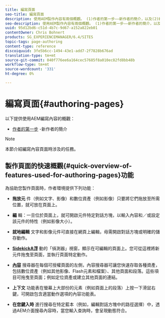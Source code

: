 ```yaml
---
title: 編寫頁面
seo-title: 編寫頁面
description: 使用AEM製作內容有兩個概觀。 (1)作者的第一步——新作者的簡介，以及(2)編寫頁面的快速指南——主要動作的快速指南（高階）。
seo-description: 使用AEM製作內容有兩個概觀。 (1)作者的第一步——新作者的簡介，以及(2)編寫頁面的快速指南——主要動作的快速指南（高階）。
uuid: 95d12bd6-c51d-4b7c-9d67-a152a822eb01
contentOwner: Chris Bohnert
products: SG_EXPERIENCEMANAGER/6.4/SITES
topic-tags: page-authoring
content-type: reference
discoiquuid: 3fe5b6cc-1494-43e1-add7-2f7828b676ad
translation-type: tm+mt
source-git-commit: 040f776ee6a164cec57685f8a010ec82fd8bb48b
workflow-type: tm+mt
source-wordcount: '331'
ht-degree: 0%

---
```



# 編寫頁面{#authoring-pages}

以下提供使用AEM編寫內容的概觀：

* [作者的第一步](/help/sites-classic-ui-authoring/classic-page-author-first-steps.md) -新作者的簡介

>[!NOTE]
>
>本節介紹編寫內容頁面時涉及的任務。<!-- There are many additional features closely related to page authoring, these are covered under [Site and Page Features](/sites-classic-ui-authoring/classic-feature.md). -->

## 製作頁面的快速概觀{#quick-overview-of-features-used-for-authoring-pages}功能

為協助您製作頁面時，作者環境提供下列功能：

* **拖放元**
件（例如文字、影像）和數位資產（例如影像）只要將它們拖放至所需位置，就可放在頁面上。

* **編**
輯：一旦位於頁面上，就可開啟元件特定對話方塊，以輸入內容和／或設定該元件的特性（例如影像大小）。

* **就地編輯**
文字和影像元件可直接在網頁上編輯，毋需開啟對話方塊或明確的儲存動作。

* **[SidekickA浮](/help/sites-classic-ui-authoring/classic-page-author-env-tools.md#sidekickclassicui)**
動的「偵測器」視窗，顯示在可編輯的頁面上。您可從這裡將新元件拖曳至頁面，並執行頁面特定動作。

* **[內容](/help/sites-classic-ui-authoring/classic-page-author-env-tools.md#thecontentfinderclassicui)**
搜尋器在每個可授權頁面的左側，內容搜尋器可讓您快速存取各種資產，包括數位資產（例如其他影像、Flash元素和檔案）、其他頁面和段落。這些項目可拖曳至頁面；例如定位資產或建立其他頁面的連結。

* **上下文**
功能表在螢幕上大部份的元素（例如頁面上的段落）上按一下滑鼠右鍵，可開啟包含適當動作選項的內容功能表。

* **在您鍵入時**
進行搜尋在特定藍本（例如，編輯對話方塊中的路徑選擇）中，透過AEM介面搜尋內容時，當您輸入查詢時，會呈現動態符合。


